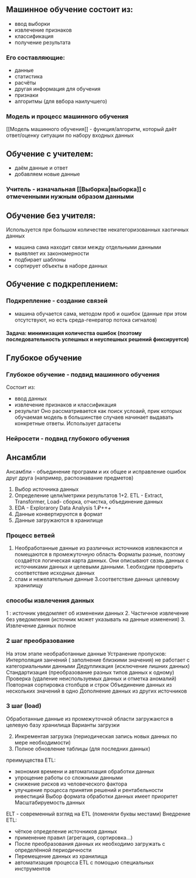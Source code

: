 ## Машинное обучение состоит из: 
- ввод выборки
- извлечение признаков
- классификация
- получение результата
### Его составляющие:
- данные
- статистика
- расчёты
- другая информация для обучения
- признаки
- алгоритмы (для ввбора наилучшего)
### Модель и процесс машинного обучения
[[Модель машинного обучения]] - функция/алгоритм, который даёт ответ/оценку ситуации по набору входных данных
## Обучение с учителем: 
- даём данные и ответ
- добавляем новые данные
### Учитель - изначальная [[Выборка|выборка]] с отмеченными нужным образом данными
## Обучение без учителя:
Используется при большом количестве некатегоризованных хаотичных данных
- машина сама находит связи между отдельными данными
- выявляет их закономерности
- подбирает шаблоны
- сортирует объекты в наборе данных
## Обучение с подкреплением:
### Подкрепление - создание связей
- машина обучается сама, методом проб и ошибок (данные при этом отсутствуют, но есть среда-генератор потока сигналов)
#### Задача: минимизация количества ошибок (поэтому последовательность успешных и неуспешных решений фиксируется)
## Глубокое обучение
### Глубокое обучение - подвид машинного обучения
Состоит из: 
- ввод данных
- извлечение признаков и классификация
- результат
Оно рассматривается как поиск услоаий, прик которых обучаемая модель в большинстве случаев начинает выдавать конкретные ответы. Использует датасеты
### Нейросети - подвид глубокого обучения
## Ансамбли
Ансамбли - объединение программ и их общее и исправление ошибок друг друга (например, распознавание предметов)


1. Выбор источника данных
2. Определение цели/метрики результатов
1+2. ETL - Extract, Transformer, Load- сборка, отчистка, объединение данных
3. EDA - Explorarory Data Analysis
1.₽++_+_ 
2. Данные конвертируются в формат
3. Данные загружаются в хранилище
### Процесс ветвей
1. Необработанные данные из различных источников извлекаются и помещаются в промежуточную область
Форматы разные, поэтому создаётся логическая карта данных. Они описывают свзяь данных с источниками данных и целевыми данными. 
1.еобходим проверить соответствие исходных данных
2. спам и нежелательные данные
3.соответствие данных целевому хранилищу
### способы извлечения данных
1 : источник уведомляет об изменении данных
2. Частичное извлечение без уведомления (источник может указывать на данные изменения)
3. Извлечение данных полное

### 2 шаг преобразование
На этом этапе необработанные данные
Устранение пропусков:
Интерполяция занчений ( заполнение близкими значения)
не работает с категориальными данными
Дедупликация (исключение лишних данных)
Стандартизация (преобразование разных типов данных к одному)
Проверка (удаление неиспользуемых данных и отметка аномалий)
Повторная сортировка столбцов и строк
Объединение данных из нескольких значений в одно
Дополнение данных из других источников
### 3 шаг (load)
Обработанные данные из промежуточной области загружаются в целевую базу хранилища
Варианты загрузки


2. Инкрементая загрузка (периодическая запись новых данных по мере необходимости)
3. Полное обновление таблицы (для последних данных)

преимущества ETL:
- экономия времени и автоматизация обработки данных
- упрощение работы со сложными данными
- снижение рисков из человеческого фактора
- улучшение процесса принятия решений и рентабельности инвестиций
Выбор формата обработки данных имеет приоритет
Масштабируемость данных

ELT - современный взгляд на ETL (поменяли буквы местами)
Внедрение ETL: 
- чёткое определение источников данных
- применение правил (агрегация, сортировка...)
- После преобразования данных их необходимо загружать с определённой периодичности
- Перемещение данных из хранилища
- автоматизация процесса ETL с помощью специальных инструментов
